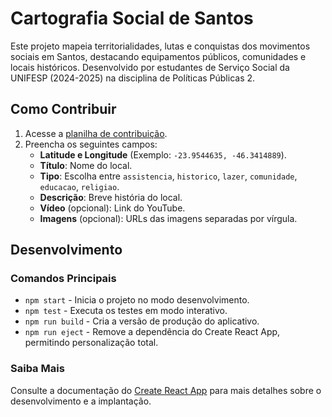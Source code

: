 # Cartografia Social de Santos

Este projeto mapeia territorialidades, lutas e conquistas dos movimentos sociais em Santos, destacando equipamentos públicos, comunidades e locais históricos. Desenvolvido por estudantes de Serviço Social da UNIFESP (2024-2025) na disciplina de Políticas Públicas 2.

## Como Contribuir

1. Acesse a [planilha de contribuição](#).
2. Preencha os seguintes campos:
   - **Latitude e Longitude** (Exemplo: `-23.9544635, -46.3414889`).
   - **Título**: Nome do local.
   - **Tipo**: Escolha entre `assistencia`, `historico`, `lazer`, `comunidade`, `educacao`, `religiao`.
   - **Descrição**: Breve história do local.
   - **Vídeo** (opcional): Link do YouTube.
   - **Imagens** (opcional): URLs das imagens separadas por vírgula.

## Desenvolvimento

### Comandos Principais

- `npm start` - Inicia o projeto no modo desenvolvimento.
- `npm test` - Executa os testes em modo interativo.
- `npm run build` - Cria a versão de produção do aplicativo.
- `npm run eject` - Remove a dependência do Create React App, permitindo personalização total.

### Saiba Mais
Consulte a documentação do [Create React App](https://reactjs.org/) para mais detalhes sobre o desenvolvimento e a implantação.

